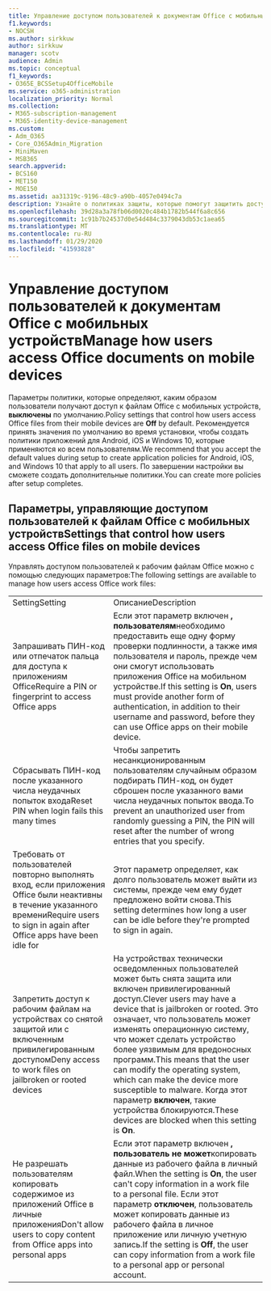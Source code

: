 ```yaml
---
title: Управление доступом пользователей к документам Office с мобильных устройств
f1.keywords:
- NOCSH
ms.author: sirkkuw
author: sirkkuw
manager: scotv
audience: Admin
ms.topic: conceptual
f1_keywords:
- O365E_BCSSetup4OfficeMobile
ms.service: o365-administration
localization_priority: Normal
ms.collection:
- M365-subscription-management
- M365-identity-device-management
ms.custom:
- Adm_O365
- Core_O365Admin_Migration
- MiniMaven
- MSB365
search.appverid:
- BCS160
- MET150
- MOE150
ms.assetid: aa31319c-9196-48c9-a90b-4057e0494c7a
description: Узнайте о политиках защиты, которые помогут защитить доступ к приложениям Office с мобильных устройств.
ms.openlocfilehash: 39d28a3a78fb06d0020c484b1782b544f6a8c656
ms.sourcegitcommit: 1c91b7b24537d0e54d484c3379043db53c1aea65
ms.translationtype: MT
ms.contentlocale: ru-RU
ms.lasthandoff: 01/29/2020
ms.locfileid: "41593828"
---
```

# <a name="manage-how-users-access-office-documents-on-mobile-devices"></a><span data-ttu-id="dd286-103">Управление доступом пользователей к документам Office с мобильных устройств</span><span class="sxs-lookup"><span data-stu-id="dd286-103">Manage how users access Office documents on mobile devices</span></span>

 <span data-ttu-id="dd286-104">Параметры политики, которые определяют, каким образом пользователи получают доступ к файлам Office с мобильных устройств, **выключены** по умолчанию.</span><span class="sxs-lookup"><span data-stu-id="dd286-104">Policy settings that control how users access Office files from their mobile devices are **Off** by default.</span></span> <span data-ttu-id="dd286-105">Рекомендуется принять значения по умолчанию во время установки, чтобы создать политики приложений для Android, iOS и Windows 10, которые применяются ко всем пользователям.</span><span class="sxs-lookup"><span data-stu-id="dd286-105">We recommend that you accept the default values during setup to create application policies for Android, iOS, and Windows 10 that apply to all users.</span></span> <span data-ttu-id="dd286-106">По завершении настройки вы сможете создать дополнительные политики.</span><span class="sxs-lookup"><span data-stu-id="dd286-106">You can create more policies after setup completes.</span></span> 
  
## <a name="settings-that-control-how-users-access-office-files-on-mobile-devices"></a><span data-ttu-id="dd286-107">Параметры, управляющие доступом пользователей к файлам Office с мобильных устройств</span><span class="sxs-lookup"><span data-stu-id="dd286-107">Settings that control how users access Office files on mobile devices</span></span>

<span data-ttu-id="dd286-108">Управлять доступом пользователей к рабочим файлам Office можно с помощью следующих параметров:</span><span class="sxs-lookup"><span data-stu-id="dd286-108">The following settings are available to manage how users access Office work files:</span></span>
  
|||
|:-----|:-----|
|<span data-ttu-id="dd286-109">Setting</span><span class="sxs-lookup"><span data-stu-id="dd286-109">Setting</span></span>  <br/> |<span data-ttu-id="dd286-110">Описание</span><span class="sxs-lookup"><span data-stu-id="dd286-110">Description</span></span>  <br/> |
|<span data-ttu-id="dd286-111">Запрашивать ПИН-код или отпечаток пальца для доступа к приложениям Office</span><span class="sxs-lookup"><span data-stu-id="dd286-111">Require a PIN or fingerprint to access Office apps</span></span>  <br/> |<span data-ttu-id="dd286-112">Если этот параметр включен **, пользователям**необходимо предоставить еще одну форму проверки подлинности, а также имя пользователя и пароль, прежде чем они смогут использовать приложения Office на мобильном устройстве.</span><span class="sxs-lookup"><span data-stu-id="dd286-112">If this setting is **On**, users must provide another form of authentication, in addition to their username and password, before they can use Office apps on their mobile device.</span></span>  <br/> |
|<span data-ttu-id="dd286-113">Сбрасывать ПИН-код после указанного числа неудачных попыток входа</span><span class="sxs-lookup"><span data-stu-id="dd286-113">Reset PIN when login fails this many times</span></span>  <br/> |<span data-ttu-id="dd286-114">Чтобы запретить несанкционированным пользователям случайным образом подбирать ПИН-код, он будет сброшен после указанного вами числа неудачных попыток ввода.</span><span class="sxs-lookup"><span data-stu-id="dd286-114">To prevent an unauthorized user from randomly guessing a PIN, the PIN will reset after the number of wrong entries that you specify.</span></span>  <br/> |
|<span data-ttu-id="dd286-115">Требовать от пользователей повторно выполнять вход, если приложения Office были неактивны в течение указанного времени</span><span class="sxs-lookup"><span data-stu-id="dd286-115">Require users to sign in again after Office apps have been idle for</span></span>  <br/> |<span data-ttu-id="dd286-116">Этот параметр определяет, как долго пользователь может выйти из системы, прежде чем ему будет предложено войти снова.</span><span class="sxs-lookup"><span data-stu-id="dd286-116">This setting determines how long a user can be idle before they're prompted to sign in again.</span></span>  <br/> |
|<span data-ttu-id="dd286-117">Запретить доступ к рабочим файлам на устройствах со снятой защитой или с включенным привилегированным доступом</span><span class="sxs-lookup"><span data-stu-id="dd286-117">Deny access to work files on jailbroken or rooted devices</span></span>  <br/> |<span data-ttu-id="dd286-118">На устройствах технически осведомленных пользователей может быть снята защита или включен привилегированный доступ.</span><span class="sxs-lookup"><span data-stu-id="dd286-118">Clever users may have a device that is jailbroken or rooted.</span></span> <span data-ttu-id="dd286-119">Это означает, что пользователь может изменять операционную систему, что может сделать устройство более уязвимым для вредоносных программ.</span><span class="sxs-lookup"><span data-stu-id="dd286-119">This means that the user can modify the operating system, which can make the device more susceptible to malware.</span></span> <span data-ttu-id="dd286-120">Когда этот параметр **включен**, такие устройства блокируются.</span><span class="sxs-lookup"><span data-stu-id="dd286-120">These devices are blocked when this setting is **On**.</span></span>  <br/> |
|<span data-ttu-id="dd286-121">Не разрешать пользователям копировать содержимое из приложений Office в личные приложения</span><span class="sxs-lookup"><span data-stu-id="dd286-121">Don't allow users to copy content from Office apps into personal apps</span></span>  <br/> |<span data-ttu-id="dd286-122">Если этот параметр включен **, пользователь не может**копировать данные из рабочего файла в личный файл.</span><span class="sxs-lookup"><span data-stu-id="dd286-122">When the setting is **On**, the user can't copy information in a work file to a personal file.</span></span> <span data-ttu-id="dd286-123">Если этот параметр **отключен**, пользователь может копировать данные из рабочего файла в личное приложение или личную учетную запись.</span><span class="sxs-lookup"><span data-stu-id="dd286-123">If the setting is **Off**, the user can copy information from a work file to a personal app or personal account.</span></span>  <br/> |
   

